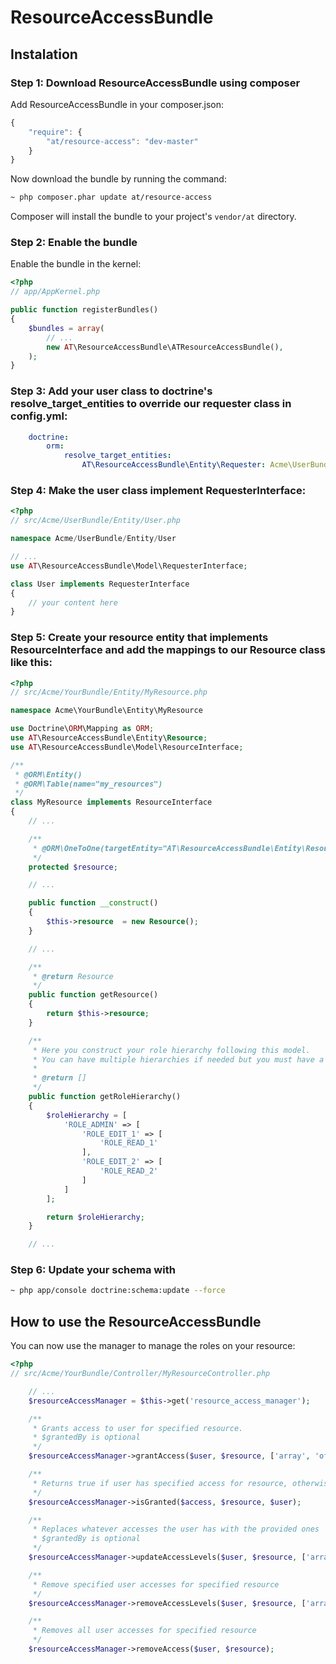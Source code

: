 # ResourceAccessBundle

## Instalation

### Step 1: Download ResourceAccessBundle using composer

Add ResourceAccessBundle in your composer.json:

``` js
{
    "require": {
        "at/resource-access": "dev-master"
    }
}
```

Now download the bundle by running the command:

``` bash
~ php composer.phar update at/resource-access
```

Composer will install the bundle to your project's `vendor/at` directory.

### Step 2: Enable the bundle

Enable the bundle in the kernel:

``` php
<?php
// app/AppKernel.php

public function registerBundles()
{
    $bundles = array(
        // ...
        new AT\ResourceAccessBundle\ATResourceAccessBundle(),
    );
}
```

### Step 3: Add your user class to doctrine's resolve_target_entities to override our requester class in config.yml:

``` yaml
    doctrine:
        orm:
            resolve_target_entities:
                AT\ResourceAccessBundle\Entity\Requester: Acme\UserBundle\Entity\User
```

### Step 4: Make the user class implement RequesterInterface:

``` php
<?php
// src/Acme/UserBundle/Entity/User.php

namespace Acme/UserBundle/Entity/User

// ...
use AT\ResourceAccessBundle\Model\RequesterInterface;

class User implements RequesterInterface
{
    // your content here
}
```

### Step 5: Create your resource entity that implements ResourceInterface and add the mappings to our Resource class like this:

``` php
<?php
// src/Acme/YourBundle/Entity/MyResource.php

namespace Acme\YourBundle\Entity\MyResource

use Doctrine\ORM\Mapping as ORM;
use AT\ResourceAccessBundle\Entity\Resource;
use AT\ResourceAccessBundle\Model\ResourceInterface;

/**
 * @ORM\Entity()
 * @ORM\Table(name="my_resources")
 */
class MyResource implements ResourceInterface
{
    // ...

    /**
     * @ORM\OneToOne(targetEntity="AT\ResourceAccessBundle\Entity\Resource")
     */
    protected $resource;

    // ...

    public function __construct()
    {
        $this->resource  = new Resource();
    }

    // ...

    /**
     * @return Resource
     */
    public function getResource()
    {
        return $this->resource;
    }

    /**
     * Here you construct your role hierarchy following this model.
     * You can have multiple hierarchies if needed but you must have a role that owns everything like our ROLE_ADMIN
     *
     * @return []
     */
    public function getRoleHierarchy()
    {
        $roleHierarchy = [
            'ROLE_ADMIN' => [
                'ROLE_EDIT_1' => [
                    'ROLE_READ_1'
                ],
                'ROLE_EDIT_2' => [
                    'ROLE_READ_2'
                ]
            ]
        ];

        return $roleHierarchy;
    }

    // ...
```

### Step 6: Update your schema with

``` bash
~ php app/console doctrine:schema:update --force
```

## How to use the ResourceAccessBundle

You can now use the manager to manage the roles on your resource:

``` php
<?php
// src/Acme/YourBundle/Controller/MyResourceController.php

    // ...
    $resourceAccessManager = $this->get('resource_access_manager');

    /**
     * Grants access to user for specified resource.
     * $grantedBy is optional
     */
    $resourceAccessManager->grantAccess($user, $resource, ['array', 'of', 'accesses'], $grantedBy);

    /**
     * Returns true if user has specified access for resource, otherwise returns false
     */
    $resourceAccessManager->isGranted($access, $resource, $user);

    /**
     * Replaces whatever accesses the user has with the provided ones
     * $grantedBy is optional
     */
    $resourceAccessManager->updateAccessLevels($user, $resource, ['array', 'of', 'accesses'], $grantedBy);

    /**
     * Remove specified user accesses for specified resource
     */
    $resourceAccessManager->removeAccessLevels($user, $resource, ['array', 'of', 'accesses', 'to', 'be', 'removed']);

    /**
     * Removes all user accesses for specified resource
     */
    $resourceAccessManager->removeAccess($user, $resource);
```
